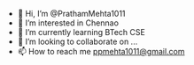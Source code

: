 - 👋 Hi, I’m @PrathamMehta1011
- 👀 I’m interested in Chennao
- 🌱 I’m currently learning BTech CSE
- 💞️ I’m looking to collaborate on ...
- 📫 How to reach me ppmehta1011@gmail.com
<!---
PrathamMehta1011/PrathamMehta1011 is a ✨ special ✨ repository because its `README.md` (this file) appears on your GitHub profile.
You can click the Preview link to take a look at your changes.
--->
